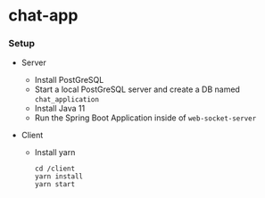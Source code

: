# chat-app

### Setup

- Server
    - Install PostGreSQL
    - Start a local PostGreSQL server and create a DB named `chat_application`
    - Install Java 11
    - Run the Spring Boot Application inside of `web-socket-server`

- Client
    - Install yarn
        ```
        cd /client
        yarn install
        yarn start
        ```